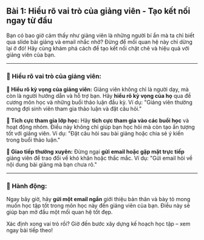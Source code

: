 ## Bài 1: Hiểu rõ vai trò của giảng viên - Tạo kết nối ngay từ đầu

Bạn có bao giờ cảm thấy như giảng viên là những người bí ẩn mà ta chỉ biết qua slide bài giảng và email nhắc nhở? Đừng để mối quan hệ này chỉ dừng lại ở đó! Hãy cùng khám phá cách để tạo kết nối chặt chẽ và hiệu quả với giảng viên của bạn.

---

### 📌 Hiểu rõ vai trò của giảng viên:

**🔹 Hiểu rõ kỳ vọng của giảng viên:**
Giảng viên không chỉ là người dạy, mà còn là người hướng dẫn và hỗ trợ bạn. Hãy **hiểu rõ kỳ vọng của họ** qua đề cương môn học và những buổi thảo luận đầu kỳ. Ví dụ: "Giảng viên thường mong đợi sinh viên tham gia thảo luận và đặt câu hỏi."

**🔹 Tích cực tham gia lớp học:**
Hãy **tích cực tham gia vào các buổi học** và hoạt động nhóm. Điều này không chỉ giúp bạn học hỏi mà còn tạo ấn tượng tốt với giảng viên. Ví dụ: "Đặt câu hỏi sau bài giảng hoặc chia sẻ ý kiến trong buổi thảo luận."

**🔹 Giao tiếp thường xuyên:**
Đừng ngại **gửi email hoặc gặp mặt trực tiếp** giảng viên để trao đổi về khó khăn hoặc thắc mắc. Ví dụ: "Gửi email hỏi về nội dung bài giảng mà bạn chưa rõ."

---

### 🚀 Hành động:

Ngay bây giờ, hãy **gửi một email ngắn** giới thiệu bản thân và bày tỏ mong muốn học tập tốt trong môn học này đến giảng viên của bạn. Điều này sẽ giúp bạn mở đầu một mối quan hệ tốt đẹp.

Xác định xong vai trò rồi? Giờ đến bước xây dựng kế hoạch học tập – xem ngay bài tiếp theo!